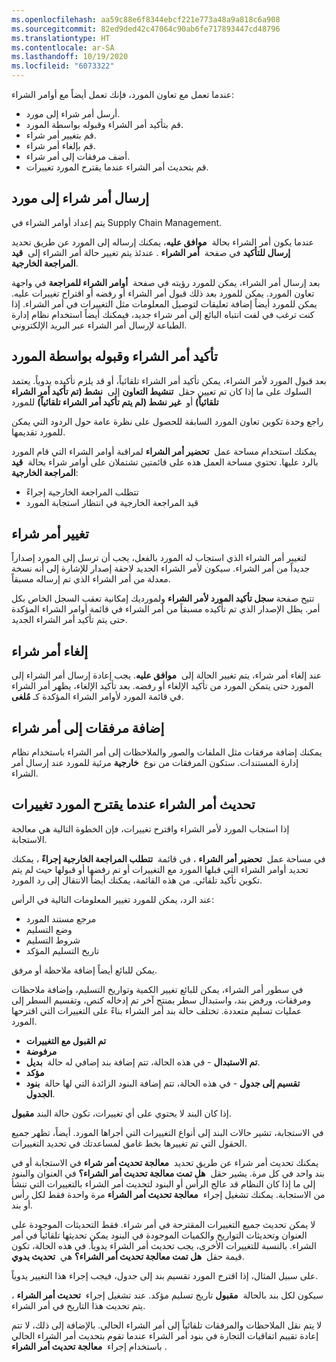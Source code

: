 ```yaml
---
ms.openlocfilehash: aa59c88e6f8344ebcf221e773a48a9a818c6a908
ms.sourcegitcommit: 82ed9ded42c47064c90ab6fe717893447cd48796
ms.translationtype: HT
ms.contentlocale: ar-SA
ms.lasthandoff: 10/19/2020
ms.locfileid: "6073322"
---
```

عندما تعمل مع تعاون المورد، فإنك تعمل أيضاً مع أوامر الشراء: 

-   أرسل أمر شراء إلى مورد.
-   قم بتأكيد أمر الشراء وقبوله بواسطة المورد.
-   قم بتغيير أمر شراء.
-   قم بإلغاء أمر شراء.
-   أضف مرفقات إلى أمر شراء.
-   قم بتحديث أمر الشراء عندما يقترح المورد تغييرات.

## <a name="send-a-purchase-order-to-a-vendor"></a>إرسال أمر شراء إلى مورد

يتم إعداد أوامر الشراء في Supply Chain Management.

عندما يكون أمر الشراء بحالة  **موافق عليه**، يمكنك إرساله إلى المورد عن طريق تحديد  **إرسال للتأكيد** في صفحة  **أمر الشراء** . عندئذ يتم تغيير حالة أمر الشراء إلى  **قيد المراجعة الخارجية**.

بعد إرسال أمر الشراء، يمكن للمورد رؤيته في صفحة  **أوامر الشراء للمراجعة** في واجهة تعاون المورد. يمكن للمورد بعد ذلك قبول أمر الشراء أو رفضه أو اقتراح تغييرات عليه. يمكن للمورد أيضاً إضافة تعليقات لتوصيل المعلومات مثل التغييرات في أمر الشراء. إذا كنت ترغب في لفت انتباه البائع إلى أمر شراء جديد، فيمكنك أيضاً استخدام نظام إدارة الطباعة لإرسال أمر الشراء عبر البريد الإلكتروني.

## <a name="confirm-and-accept-a-purchase-order-by-a-vendor"></a>تأكيد أمر الشراء وقبوله بواسطة المورد

بعد قبول المورد لأمر الشراء، يمكن تأكيد أمر الشراء تلقائياً، أو قد يلزم تأكيده يدوياً. يعتمد السلوك على ما إذا كان تم تعيين حقل  **تنشيط التعاون** إلى  **نشط (تم تأكيد أمر الشراء تلقائياً)** أو  **غير نشط (لم يتم تأكيد أمر الشراء تلقائياً)** للمورد

راجع وحدة تكوين تعاون المورد السابقة للحصول على نظرة عامة حول الردود التي يمكن للمورد تقديمها.

يمكنك استخدام مساحة عمل  **تحضير أمر الشراء** لمراقبة أوامر الشراء التي قام المورد بالرد عليها. تحتوي مساحة العمل هذه على قائمتين تشتملان على أوامر شراء بحالة  **قيد المراجعة الخارجية**:

-   تتطلب المراجعة الخارجية إجراءً
-   ‏‫قيد المراجعة الخارجية‬ في انتظار استجابة المورد

## <a name="change-a-purchase-order"></a>تغيير أمر شراء

لتغيير أمر الشراء الذي استجاب له المورد بالفعل، يجب أن ترسل إلى المورد إصداراً جديداً من أمر الشراء. سيكون لأمر الشراء الجديد لاحقة إصدار للإشارة إلى أنه نسخة معدلة من أمر الشراء الذي تم إرساله مسبقاً.

تتيح صفحة **سجل تأكيد المورد لأمر الشراء** ولمورديك إمكانية تعقب السجل الخاص بكل أمر. يظل الإصدار الذي تم تأكيده مسبقاً من أمر الشراء في قائمة أوامر الشراء المؤكدة حتى يتم تأكيد أمر الشراء الجديد.

## <a name="cancel-a-purchase-order"></a>إلغاء أمر شراء

عند إلغاء أمر شراء، يتم تغيير الحالة إلى  **موافق عليه**.
يجب إعادة إرسال أمر الشراء إلى المورد حتى يتمكن المورد من تأكيد الإلغاء أو رفضه. بعد تأكيد الإلغاء، يظهر أمر الشراء في قائمة المورد لأوامر الشراء المؤكدة كـ **مُلغى**.

## <a name="add-attachments-to-a-purchase-order"></a>إضافة مرفقات إلى أمر شراء

يمكنك إضافة مرفقات مثل الملفات والصور والملاحظات إلى أمر الشراء باستخدام نظام إدارة المستندات. ستكون المرفقات من نوع  **خارجية** مرئية للمورد عند إرسال أمر الشراء.

## <a name="update-a-purchase-order-when-a-vendor-suggests-changes"></a>تحديث أمر الشراء عندما يقترح المورد تغييرات

إذا استجاب المورد لأمر الشراء واقترح تغييرات، فإن الخطوة التالية هي معالجة الاستجابة.

في مساحة عمل  **تحضير أمر الشراء** ، في قائمة  **‏‫تتطلب المراجعة الخارجية إجراءً‬** ، يمكنك تحديد أوامر الشراء التي قبلها المورد مع التغييرات أو تم رفضها أو قبولها حيث لم يتم تكوين تأكيد تلقائي. من هذه القائمة، يمكنك أيضاً الانتقال إلى رد المورد.

عند الرد، يمكن للمورد تغيير المعلومات التالية في الرأس:

-   مرجع مستند المورد
-   وضع التسليم
-   شروط التسليم
-   تاريخ التسليم المؤكد

يمكن للبائع أيضاً إضافة ملاحظة أو مرفق.

في سطور أمر الشراء، يمكن للبائع تغيير الكمية وتواريخ التسليم، وإضافة ملاحظات ومرفقات، ورفض بند، واستبدال سطر بمنتج آخر تم إدخاله كنص، وتقسيم السطر إلى عمليات تسليم متعددة. تختلف حالة بند أمر الشراء بناءً على التغييرات التي اقترحها المورد.

-   **تم القبول مع التغييرات**
-   **مرفوضة**
-   **تم الاستبدال** - في هذه الحالة، تتم إضافة بند إضافي له حالة  **بديل**.
-   **مؤكد**
-   **تقسيم إلى جدول** - في هذه الحالة، تتم إضافة البنود الزائدة التي لها حالة  **بنود الجدول**.


إذا كان البند لا يحتوي على أي تغييرات، تكون حالة البند **مقبول**.

في الاستجابة، تشير حالات البند إلى أنواع التغييرات التي أجراها المورد. أيضاً، تظهر جميع الحقول التي تم تغييرها بخط غامق لمساعدتك في تحديد التغييرات.

يمكنك تحديث أمر شراء عن طريق تحديد  **معالجة تحديث أمر شراء** في الاستجابة أو في بند واحد في كل مرة. يشير حقل  **هل تمت معالجة تحديث أمر الشراء؟** في العنوان والبنود إلى ما إذا كان النظام قد عالج الرأس أو البنود لتحديث أمر الشراء بالتغييرات التي تنشأ من الاستجابة. يمكنك تشغيل إجراء  **معالجة تحديث أمر الشراء** مرة واحدة فقط لكل رأس أو بند.

لا يمكن تحديث جميع التغييرات المقترحة في أمر شراء. فقط التحديثات الموجودة على العنوان وتحديثات التواريخ والكميات الموجودة في البنود يمكن تحديثها تلقائياً في أمر الشراء. بالنسبة للتغييرات الأخرى، يجب تحديث أمر الشراء يدوياً. في هذه الحالة، تكون قيمة حقل  **هل تمت معالجة تحديث أمر الشراء؟** هي  **تحديث يدوي**.

على سبيل المثال، إذا اقترح المورد تقسيم بند إلى جدول، فيجب إجراء هذا التغيير يدوياً.

سيكون لكل بند بالحالة  **مقبول** تاريخ تسليم مؤكد. عند تشغيل إجراء  **تحديث أمر الشراء** ، يتم تحديث هذا التاريخ في أمر الشراء.

لا يتم نقل الملاحظات والمرفقات تلقائياً إلى أمر الشراء الحالي. بالإضافة إلى ذلك، لا تتم إعادة تقييم اتفاقيات التجارة في بنود أمر الشراء عندما تقوم بتحديث أمر الشراء الحالي باستخدام إجراء  **معالجة تحديث أمر الشراء** .
